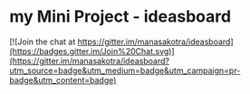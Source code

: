 # my Mini Project - ideasboard

[![Join the chat at https://gitter.im/manasakotra/ideasboard](https://badges.gitter.im/Join%20Chat.svg)](https://gitter.im/manasakotra/ideasboard?utm_source=badge&utm_medium=badge&utm_campaign=pr-badge&utm_content=badge)
